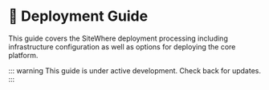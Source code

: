 # :book: Deployment Guide

<Seo/>

This guide covers the SiteWhere deployment processing including infrastructure
configuration as well as options for deploying the core platform.

::: warning
This guide is under active development. Check back for updates.
:::
